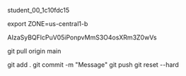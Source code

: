 student_00_1c10fdc15

export ZONE=us-central1-b



AIzaSyBQFlcPuV05iPonpvMmS3O4osXRm3Z0wVs

git pull origin main


git add .
git commit -m "Message"
git push
git reset --hard 